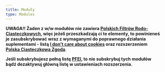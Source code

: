 ```yaml
---
title: Moduły
type: Modules
---
```


**UWAGA!! Żaden z w/w modułów nie zawiera [Polskich Filtrów Rodo-Ciasteczkowych](abp:subscribe?location=https%3A%2F%2Fraw.githubusercontent.com%2FMajkiIT%2Fpolish-ads-filter%2Fmaster%2Fcookies_filters%2Fadblock_cookies.txt&amp;title=Polskie%20Filtry%20Rodo-Ciasteczkowe), więc jeżeli przeszkadzają ci te elementy, to powinieneś je zasubskrybować wraz z wymaganymi do poprawnego działania suplementami - listą [I don't care about cookies](abp:subscribe?location=https://www.i-dont-care-about-cookies.eu/abp/&amp;title=I%20dont%20care%20about%20cookies) oraz rozszerzeniem [Polska Ciasteczkowa Zgoda](https://github.com/PolishFiltersTeam/PolishCookieConsent#jak-zainstalowa%C4%87)**.

**Jeśli subskrybujesz pełną listę [PFEI](https://raw.githubusercontent.com/PolishFiltersTeam/PolishAnnoyanceFilters/master/PPB.txt), to nie subskrybuj tych modułów bądź dezaktywuj główną listę w ustawieniach rozszerzenia.**

